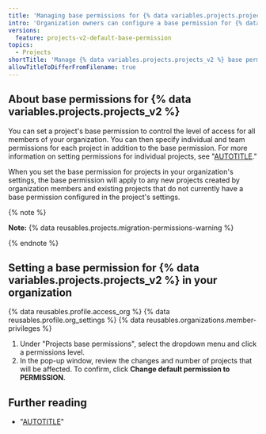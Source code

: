 ```yaml
---
title: 'Managing base permissions for {% data variables.projects.projects_v2 %}'
intro: 'Organization owners can configure a base permission for {% data variables.projects.projects_v2 %} created in their organization.'
versions:
  feature: projects-v2-default-base-permission
topics:
  - Projects
shortTitle: 'Manage {% data variables.projects.projects_v2 %} base permissions'
allowTitleToDifferFromFilename: true
---
```


## About base permissions for {% data variables.projects.projects_v2 %}

You can set a project's base permission to control the level of access for all members of your organization. You can then specify individual and team permissions for each project in addition to the base permission. For more information on setting permissions for individual projects, see "[AUTOTITLE](/issues/planning-and-tracking-with-projects/managing-your-project/managing-access-to-your-projects)."

When you set the base permission for projects in your organization's settings, the base permission will apply to any new projects created by organization members and existing projects that do not currently have a base permission configured in the project's settings.

{% note %}

**Note:** {% data reusables.projects.migration-permissions-warning %}

{% endnote %}

## Setting a base permission for {% data variables.projects.projects_v2  %} in your organization

{% data reusables.profile.access_org %}
{% data reusables.profile.org_settings %}
{% data reusables.organizations.member-privileges %}
1. Under "Projects base permissions", select the dropdown menu and click a permissions level.
1. In the pop-up window, review the changes and number of projects that will be affected. To confirm, click **Change default permission to PERMISSION**.

## Further reading

* "[AUTOTITLE](/issues/planning-and-tracking-with-projects/managing-your-project/managing-access-to-your-projects)"
